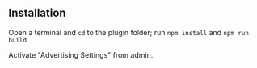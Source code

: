 ## Installation

Open a terminal and `cd` to the plugin folder; run `npm install` and `npm run build`

Activate "Advertising Settings" from admin.